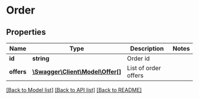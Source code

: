 # Order

## Properties
Name | Type | Description | Notes
------------ | ------------- | ------------- | -------------
**id** | **string** | Order id | 
**offers** | [**\Swagger\Client\Model\Offer[]**](Offer.md) | List of order offers | 

[[Back to Model list]](../../README.md#documentation-for-models) [[Back to API list]](../../README.md#documentation-for-api-endpoints) [[Back to README]](../../README.md)


